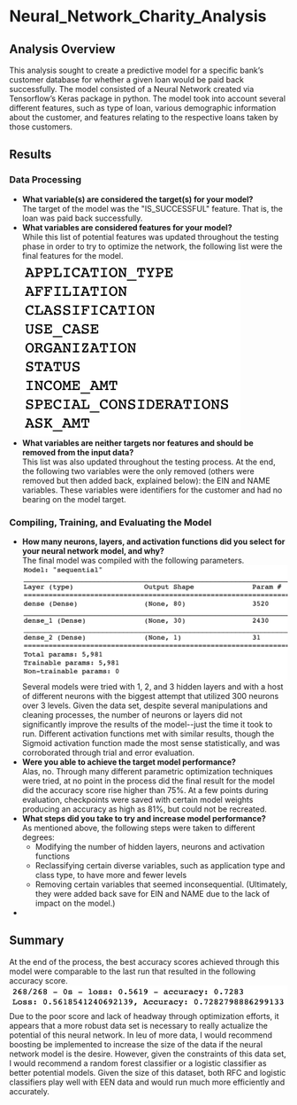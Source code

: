 # Neural_Network_Charity_Analysis

## Analysis Overview
This analysis sought to create a predictive model for a specific bank’s customer database for whether a given loan would be paid back successfully. The model consisted of a Neural Network created via Tensorflow’s Keras package in python. The model took into account several different features, such as type of loan, various demographic information about the customer, and features relating to the respective loans taken by those customers. 

## Results

### Data Processing
<ul>
    <li><strong>What variable(s) are considered the target(s) for your model?</strong> <br />
    The target of the model was the "IS_SUCCESSFUL" feature. That is, the loan was paid back successfully.</li>
    <li><strong>What variables are considered features for your model?</strong> <br />
    While this list of potential features was updated throughout the testing phase in order to try to optimize the network, the following list were the final features for the model. 
    <img src="Resources/features.png" alt="List of features" /> </li>
    <li><strong>What variables are neither targets nor features and should be removed from the input data?</strong> <br/>
    This list was also updated throughout the testing process. At the end, the following two variables were the only removed (others were removed but then added back, explained below): the EIN and NAME variables. These variables were identifiers for the customer and had no bearing on the model target. </li>
</ul>

### Compiling, Training, and Evaluating the Model
<ul>
    <li><strong>How many neurons, layers, and activation functions did you select for your neural network model, and why?</strong> <br />
    The final model was compiled with the following parameters. 
    <img src="Resources/parameters.png" alt="Parameters image" />
    Several models were tried with 1, 2, and 3 hidden layers and with a host of different neurons with the biggest attempt that utilized 300 neurons over 3 levels. Given the data set, despite several manipulations and cleaning processes, the number of neurons or layers did not significantly improve the results of the model--just the time it took to run. Different activation functions met with similar results, though the Sigmoid activation function made the most sense statistically, and was corroborated through trial and error evaluation. </li>
    <li><strong>Were you able to achieve the target model performance?</strong> <br />
    Alas, no. Through many different parametric optimization techniques were tried, at no point in the process did the final result for the model did the accuracy score rise higher than 75%. At a few points during evaluation, checkpoints were saved with certain model weights producing an accuracy as high as 81%, but could not be recreated. </li>
    <li><strong>What steps did you take to try and increase model performance?</strong> <br />
    As mentioned above, the following steps were taken to different degrees:
    <ul>
        <li> Modifying the number of hidden layers, neurons and activation functions</li>
        <li> Reclassifying certain diverse variables, such as application type and class type, to have more and fewer levels</li>
        <li> Removing certain variables that seemed inconsequential. (Ultimately, they were added back save for EIN and NAME due to the lack of impact on the model.)</li>
    </ul>
    <li>
</ul>

## Summary
At the end of the process, the best accuracy scores achieved through this model were comparable to the last run that resulted in the following accuracy score. 
<img src="Resources/accuracy.png" alt="Accuracy score of last run" />
Due to the poor score and lack of headway through optimization efforts, it appears that a more robust data set is necessary to really actualize the potential of this neural network. In leu of more data, I would recommend boosting be implemented to increase the size of the data if the neural network model is the desire. However, given the constraints of this data set, I would recommend a random forest classifier or a logistic classifier as better potential models. Given the size of this dataset, both RFC and logistic classifiers play well with EEN data and would run much more efficiently and accurately. 